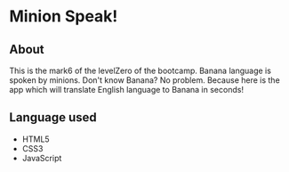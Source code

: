 # Minion Speak!

## About 

This is the mark6 of the levelZero of the bootcamp.
Banana language is spoken by minions.
Don't know Banana? No problem. Because here is the app which will translate English language to Banana in seconds!


## Language used

- HTML5
- CSS3
- JavaScript







